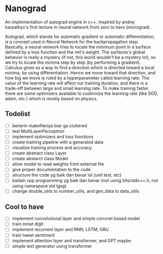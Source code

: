 # Nanograd

An implementation of autograd engine in c++. Inspired by andrej karpathys's first lecture in neural network from zero to hero (micrograd).

Autograd, which stands for automatic gradient or automatic differentiation, is a concept used in Neural Network for the backpropagation step.
Basically, a neural network tries to locate the minimum point in a surface defined by a loss function and the net's weight.
The surfaces's global behavior is really a mystery (if not, this world wouldn't be a mystery lol), so we try to locate the minima step by step (by performing a gradient).
Calculus gives us a way to find a direction which is directed toward a local minima, by using differentiation.
Hence we move toward that direction, and how big we move is ruled by a hyperparameter called learning rate.
The value of the learning rate will affect our training duration, and there is a trade-off between large and small learning rate.
To make training faster, there are some optimizers available to customize the learning rate (like SGD, adam, etc.) which is mostly based on physics.

## Todolist

- [ ] benerin makefilenya biar ga cluttered
- [ ] test MultiLayerPerceptron
- [ ] implement optimizers and loss functions
- [ ] create training pipeline with a generated data
- [ ] visualize training process and accuracy
- [ ] create abstract class Layer
- [ ] create abstarct class Model
- [ ] allow model to read weights from external file
- [ ] give proper documentation to the code
- [ ] structure the code yg baik dan benar lol (unit test, etc)
- [ ] kaidah cpp programming yg baik dan benar (not using bits/stdc++.h, not using namespace std lgsg)
- [ ] change double_utils to number_utils, and gen_data to data_utils

## Cool to have

- [ ] implement convolutional layer and simple convnet based model
- [ ] train mnist digit
- [ ] implement recurrent layer and RNN, LSTM, GRU
- [ ] train tweet sentiment
- [ ] implement attention layer and transformer, and GPT maybe
- [ ] simple text generator using transformer
